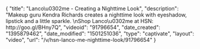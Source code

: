 {
    "title": "Lanco\u0302me - Creating a Nighttime Look",
    "description": "Makeup guru Kendra Richards creates a nighttime look with eyeshadow, lipstick and a little sparkle. \nShop Lanco\u0302me at HSN:  http:\/\/goo.gl\/BHny7Q",
    "videoid": "91796654",
    "date_created": "1395879462",
    "date_modified": "1501251036",
    "type": "captivate",
    "layout": "video",
    "url": "\/v\/hsn-lanco-me-nighttime-look\/91796654"
}